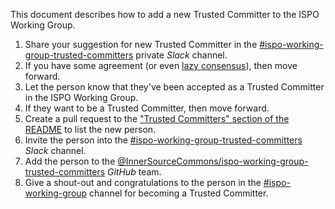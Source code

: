 This document describes how to add a new Trusted Committer to the ISPO Working Group.

1. Share your suggestion for new Trusted Committer in the [#ispo-working-group-trusted-committers] private _Slack_ channel.
2. If you have some agreement (or even [lazy consensus](https://community.apache.org/committers/lazyConsensus.html)), then move forward.
3. Let the person know that they've been accepted as a Trusted Committer in the ISPO Working Group.
4. If they want to be a Trusted Committer, then move forward.
5. Create a pull request to the ["Trusted Committers" section of the README](../README.md#trusted-committers) to list the new person.
6. Invite the person into the [#ispo-working-group-trusted-committers] _Slack_ channel.
7. Add the person to the [@InnerSourceCommons/ispo-working-group-trusted-committers] _GitHub_ team.
8. Give a shout-out and congratulations to the person in the [#ispo-working-group] channel for becoming a Trusted Committer.

[#ispo-working-group-trusted-committers]: https://app.slack.com/client/T04PXKRM0/C05QTAZC5PZ
[#ispo-working-group]: https://app.slack.com/client/T04PXKRM0/C04DT6NQX7G
[@InnerSourceCommons/ispo-working-group-trusted-committers]: https://github.com/orgs/InnerSourceCommons/teams/ispo-working-group-trusted-committers
